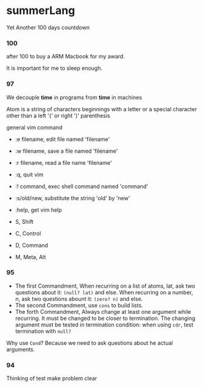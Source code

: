 # summerLang
Yet Another 100 days countdown


### 100

after 100 to buy a ARM Macbook for my award.

It is important for me to sleep enough.


### 97

We decouple **time** in programs from **time** in machines

Atom is a string of characters beginnings with a letter or a special character other than a left '(' or right ')' parenthesis

general vim command

- :e filename, edit file named 'filename'
- :w filename, save a file named 'filename'
- :r filename, read a file name 'filename'
- :q, quit vim
- :! command, exec shell command named 'command'
- :s/old/new, substitute the string 'old' by 'new'
- :help, get vim help


- S, Shift
- C, Control
- D, Command
- M, Meta, Alt


### 95

- The first Commandment, When recurring on a list of atoms, lat, ask two questions about it: `(null? lat)` and else. When recurring on a number, n, ask two questions abount it: `(zero? n)` and else.
- The second Commandment, use `cons` to build lists.
- The forth Commandment, Always change at least one argument while recurring. It must be changed to be closer to termination. The changing argument must be tested in termination condition: when using `cdr`, test termination with `null?`

Why use `Cond`? Because we need to ask questions about he actual arguments.

### 94

Thinking of test make problem clear





